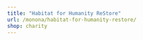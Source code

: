 ```yaml
---
title: "Habitat for Humanity ReStore"
url: /monona/habitat-for-humanity-restore/
shop: charity
---
```

